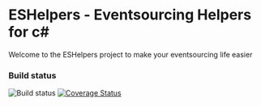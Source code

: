 # ESHelpers - Eventsourcing Helpers for c#
Welcome to the ESHelpers project to make your eventsourcing life easier

### Build status
![Build status](https://github.com/weemen/ESHelpers/actions/workflows/cicd.yml/badge.svg?branch=master)
[![Coverage Status](https://coveralls.io/repos/github/weemen/ESHelpers/badge.svg?branch=master)](https://coveralls.io/github/weemen/ESHelpers?branch=master)
